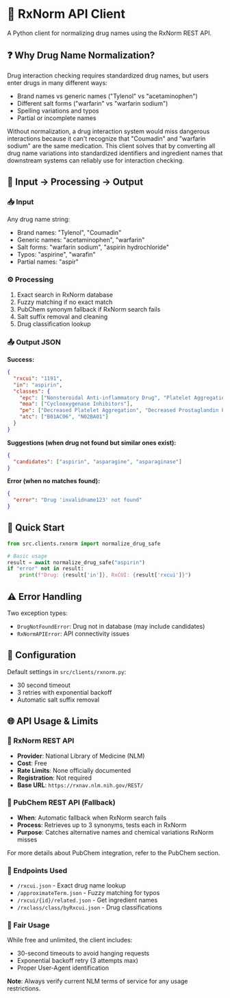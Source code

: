 # 💊 RxNorm API Client

A Python client for normalizing drug names using the RxNorm REST API.

## ❓ Why Drug Name Normalization?

Drug interaction checking requires standardized drug names, but users enter drugs in many different ways:
- Brand names vs generic names ("Tylenol" vs "acetaminophen")
- Different salt forms ("warfarin" vs "warfarin sodium")
- Spelling variations and typos
- Partial or incomplete names

Without normalization, a drug interaction system would miss dangerous interactions because it can't recognize that "Coumadin" and "warfarin sodium" are the same medication. This client solves that by converting all drug name variations into standardized identifiers and ingredient names that downstream systems can reliably use for interaction checking.

## 🔄 Input → Processing → Output

### 📥 Input
Any drug name string:
- Brand names: "Tylenol", "Coumadin"
- Generic names: "acetaminophen", "warfarin"
- Salt forms: "warfarin sodium", "aspirin hydrochloride"
- Typos: "aspirine", "warafin"
- Partial names: "aspir"

### ⚙️ Processing
1. Exact search in RxNorm database
2. Fuzzy matching if no exact match
3. PubChem synonym fallback if RxNorm search fails
4. Salt suffix removal and cleaning
5. Drug classification lookup

### 📤 Output JSON

**Success:**
```json
{
  "rxcui": "1191",
  "in": "aspirin",
  "classes": {
    "epc": ["Nonsteroidal Anti-inflammatory Drug", "Platelet Aggregation Inhibitor"],
    "moa": ["Cyclooxygenase Inhibitors"],
    "pe": ["Decreased Platelet Aggregation", "Decreased Prostaglandin Production"],
    "atc": ["B01AC06", "N02BA01"]
  }
}
```

**Suggestions (when drug not found but similar ones exist):**
```json
{
  "candidates": ["aspirin", "asparagine", "asparaginase"]
}
```

**Error (when no matches found):**
```json
{
  "error": "Drug 'invalidname123' not found"
}
```

## 🚀 Quick Start

```python
from src.clients.rxnorm import normalize_drug_safe

# Basic usage
result = await normalize_drug_safe("aspirin")
if "error" not in result:
    print(f"Drug: {result['in']}, RxCUI: {result['rxcui']}")
```

## ⚠️ Error Handling

Two exception types:
- `DrugNotFoundError`: Drug not in database (may include candidates)
- `RxNormAPIError`: API connectivity issues

## 🔧 Configuration

Default settings in `src/clients/rxnorm.py`:
- 30 second timeout
- 3 retries with exponential backoff
- Automatic salt suffix removal

## 🌐 API Usage & Limits

### 🏥 RxNorm REST API
- **Provider**: National Library of Medicine (NLM)
- **Cost**: Free
- **Rate Limits**: None officially documented
- **Registration**: Not required
- **Base URL**: `https://rxnav.nlm.nih.gov/REST/`

### 🧪 PubChem REST API (Fallback)
- **When**: Automatic fallback when RxNorm search fails
- **Process**: Retrieves up to 3 synonyms, tests each in RxNorm
- **Purpose**: Catches alternative names and chemical variations RxNorm misses

For more details about PubChem integration, refer to the PubChem section.

### 🔗 Endpoints Used
- `/rxcui.json` - Exact drug name lookup
- `/approximateTerm.json` - Fuzzy matching for typos
- `/rxcui/{id}/related.json` - Get ingredient names
- `/rxclass/class/byRxcui.json` - Drug classifications

### 📜 Fair Usage
While free and unlimited, the client includes:
- 30-second timeouts to avoid hanging requests
- Exponential backoff retry (3 attempts max)
- Proper User-Agent identification

**Note**: Always verify current NLM terms of service for any usage restrictions.
